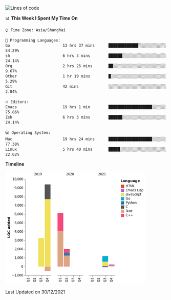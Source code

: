 <!--START_SECTION:waka-->
![Lines of code](https://img.shields.io/badge/From%20Hello%20World%20I%27ve%20Written-22%20Thousand%20lines%20of%20code-blue)

📊 **This Week I Spent My Time On** 

```text
⌚︎ Time Zone: Asia/Shanghai

💬 Programming Languages: 
Go                       13 hrs 37 mins      █████████████░░░░░░░░░░░░   54.29% 
sh                       6 hrs 3 mins        ██████░░░░░░░░░░░░░░░░░░░   24.14% 
Org                      2 hrs 25 mins       ██░░░░░░░░░░░░░░░░░░░░░░░   9.67% 
Other                    1 hr 19 mins        █░░░░░░░░░░░░░░░░░░░░░░░░   5.29% 
Git                      42 mins             ░░░░░░░░░░░░░░░░░░░░░░░░░   2.84%

🔥 Editors: 
Emacs                    19 hrs 1 min        ███████████████████░░░░░░   75.86% 
Zsh                      6 hrs 3 mins        ██████░░░░░░░░░░░░░░░░░░░   24.14%

💻 Operating System: 
Mac                      19 hrs 24 mins      ███████████████████░░░░░░   77.38% 
Linux                    5 hrs 40 mins       █████░░░░░░░░░░░░░░░░░░░░   22.62%

```

**Timeline**

![Chart not found](https://raw.githubusercontent.com/nasen23/nasen23/master/charts/bar_graph.png) 


 Last Updated on 30/12/2021
<!--END_SECTION:waka-->
